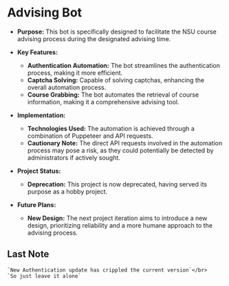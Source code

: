 # **Advising Bot**

- **Purpose:** This bot is specifically designed to facilitate the NSU course advising process during the designated advising time.

- **Key Features:**
  - **Authentication Automation:** The bot streamlines the authentication process, making it more efficient.
  - **Captcha Solving:** Capable of solving captchas, enhancing the overall automation process.
  - **Course Grabbing:** The bot automates the retrieval of course information, making it a comprehensive advising tool.

- **Implementation:**
  - **Technologies Used:** The automation is achieved through a combination of Puppeteer and API requests.
  - **Cautionary Note:** The direct API requests involved in the automation process may pose a risk, as they could potentially be detected by administrators if actively sought.

- **Project Status:**
  - **Deprecation:** This project is now deprecated, having served its purpose as a hobby project. 

- **Future Plans:**
  - **New Design:** The next project iteration aims to introduce a new design, prioritizing reliability and a more humane approach to the advising process.

## Last Note
    `New Authentication update has crippled the current version`</br>
    `So just leave it alone`

